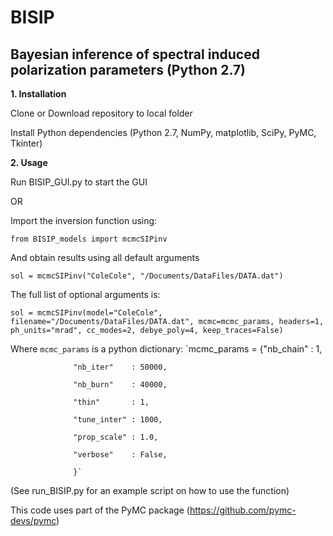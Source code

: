 # BISIP
## Bayesian inference of spectral induced polarization parameters (Python 2.7)

**1. Installation**

  Clone or Download repository to local folder

  Install Python dependencies (Python 2.7, NumPy, matplotlib, SciPy, PyMC, Tkinter)
  
**2. Usage**
  
  Run BISIP_GUI.py to start the GUI
  
  OR

  Import the inversion function using:
  
  `from BISIP_models import mcmcSIPinv`
  
  And obtain results using all default arguments
  
  `sol = mcmcSIPinv("ColeCole", "/Documents/DataFiles/DATA.dat")`
  
  The full list of optional arguments is:
  
  `sol = mcmcSIPinv(model="ColeCole", filename="/Documents/DataFiles/DATA.dat", mcmc=mcmc_params, headers=1, ph_units="mrad", cc_modes=2, debye_poly=4, keep_traces=False)`
  
  Where `mcmc_params` is a python dictionary:
  `mcmc_params = {"nb_chain"   : 1,
                   
                  "nb_iter"    : 50000,
                  
                  "nb_burn"    : 40000,
                  
                  "thin"       : 1,
                  
                  "tune_inter" : 1000,
                  
                  "prop_scale" : 1.0,
                  
                  "verbose"    : False,
                  
                  }`
  
  (See run_BISIP.py for an example script on how to use the function)

This code uses part of the PyMC package (https://github.com/pymc-devs/pymc)

